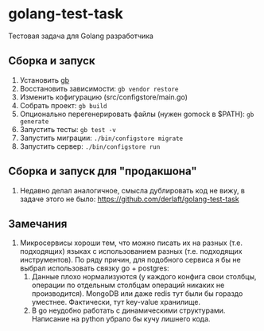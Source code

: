 # golang-test-task
Тестовая задача для Golang разработчика

## Сборка и запуск

1. Установить [gb](https://getgb.io/)
1. Восстановить зависимости: `gb vendor restore`
1. Изменить кофигурацию (src/configstore/main.go)
1. Собрать проект: `gb build`
1. Опционально перегенерировать файлы (нужен gomock в $PATH): `gb generate`
1. Запустить тесты: `gb test -v`
1. Запустить миграции: `./bin/configstore migrate`
1. Запустить сервер: `./bin/configstore run`

## Сборка и запуск для "продакшона"

1. Недавно делал аналогичное, смысла дублировать код не вижу, в задаче этого не было: https://github.com/derlaft/golang-test-task

## Замечания

1. Микросервисы хороши тем, что можно писать их на разных (т.е. подходящих) языках с использованием разных (т.е. подходящих инструментов). По ряду причин, для подобного сервиса я бы не выбрал использовать связку go + postgres:
    1) Данные плохо нормализуются (у каждого конфига свои столбцы, операции по отдельным столбцам операций никаких не производится). MongoDB или даже redis тут были бы гораздо уместнее. Фактически, тут key-value хранилище.
    1) В go неудобно работать с динамическими структурами. Написание на python убрало бы кучу лишнего кода.

```
```


